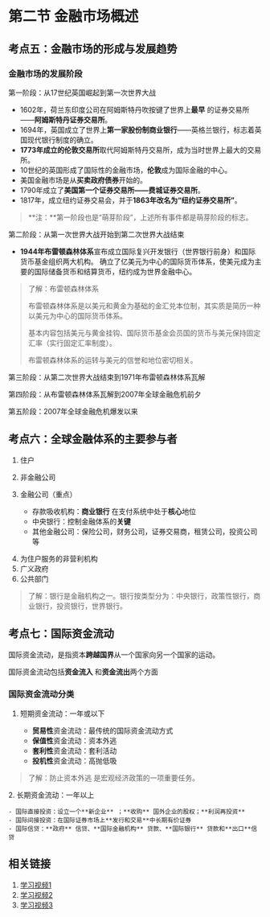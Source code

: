 # 第二节 金融市场概述

## 考点五：金融市场的形成与发展趋势

### 金融市场的发展阶段
第一阶段：从17世纪英国崛起到第一次世界大战

- 1602年，荷兰东印度公司在阿姆斯特丹吹按键了世界上**最早** 的证券交易所——**阿姆斯特丹证券交易所**。
- 1694年，英国成立了世界上**第一家股份制商业银行**——英格兰银行，标志着英国现代银行制度的确立。
- **1773年成立的伦敦交易所**取代阿姆斯特丹交易所，成为当时世界上最大的交易所。
- 10世纪的英国形成了国际性的金融市场，**伦敦**成为国际金融的中心。
- 美国金融市场是从**买卖政府债券**开始的。
- 1790年成立了**美国第一个证券交易所——费城证券交易所**。
- 1817年，成立纽约证券交易会，并于**1863年改名为“纽约证券交易所”**。

>**注：**第一阶段也是“萌芽阶段”，上述所有事件都是萌芽阶段的标志。

第二阶段：从第一次世界大战开始到第二次世界大战结束

- **1944年布雷顿森林体系**宣布成立国际复兴开发银行（世界银行前身）和国际货币基金组织两大机构。
确立了亿美元为中心的国际货币体系，使美元成为主要的国际储备货币和结算货币，纽约成为世界金融中心。

> 了解：布雷顿森林体系
> 
> 布雷顿森林体系是以美元和黄金为基础的金汇兑本位制，其实质是简历一种以美元为中心的国际货币体系。
> 
> 基本内容包括美元与黄金挂钩、国际货币基金会员国的货币与美元保持固定汇率（实行固定汇率制度）。
> 
> 布雷顿森林体系的运转与美元的信誉和地位密切相关。

第三阶段：从第二次世界大战结束到1971年布雷顿森林体系瓦解

第四阶段：从布雷顿森林体系瓦解到2007年全球金融危机前夕

第五阶段：2007年全球金融危机爆发以来

## 考点六：全球金融体系的主要参与者

1. 住户
2. 非金融公司
3. 金融公司（重点）

	- 存款吸收机构：**商业银行** 在支付系统中处于**核心**地位
	- 中央银行：控制金融体系的**关键**
	- 其他金融公司：保险公司，财务公司，证券交易商，租赁公司，投资公司等
<p>

4. 为住户服务的非营利机构
5. 广义政府
6. 公共部门

> 了解：银行是金融机构之一。银行按类型分为：中央银行，政策性银行，商业银行，投资银行，世界银行。

## 考点七：国际资金流动

国际资金流动，是指资本**跨越国界**从一个国家向另一个国家的运动。

国际资金流动包括**资金流入** 和**资金流出**两个方面

### 国际资金流动分类

1. 短期资金流动：一年或以下

	- **贸易性**资金流动：最传统的国际资金流动方式
	- **保值性**资金流动：资本外逃
	- **套利性**资金流动：套利活动
	- **投机性**资金流动：高抛低吸

> 了解：防止资本外逃 是宏观经济政策的一项重要任务。
<p>
2. 长期资金流动：一年以上 

	- 国际直接投资：设立一个**新企业** ；**收购** 国外企业的股权；**利润再投资**
	- 国际间接投资：在国际证券市场上**发行和交易**中长期有价证券
	- 国际信贷：**政府** 信贷、**国际金融机构** 贷款、**国际银行** 贷款和**出口**信贷


## 相关链接
1. [学习视频1](https://www.bilibili.com/video/BV1Nb411G7oB?p=6)
2. [学习视频2](https://www.bilibili.com/video/BV1Nb411G7oB?p=7)
3. [学习视频3](https://www.bilibili.com/video/BV1Nb411G7oB?p=8)























































